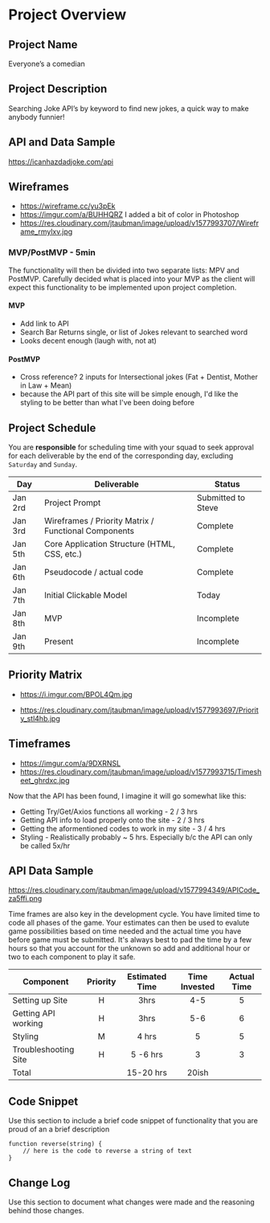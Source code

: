 # Project Overview

## Project Name

 Everyone’s a comedian

## Project Description

Searching Joke API’s by keyword to find new jokes, a quick way to make anybody funnier!

## API and Data Sample

https://icanhazdadjoke.com/api


## Wireframes

 - https://wireframe.cc/yu3pEk 
 - https://imgur.com/a/BUHHQRZ I added a bit of color in Photoshop
 - https://res.cloudinary.com/jtaubman/image/upload/v1577993707/Wireframe_rmylxv.jpg
 
### MVP/PostMVP - 5min

The functionality will then be divided into two separate lists: MPV and PostMVP.  Carefully decided what is placed into your MVP as the client will expect this functionality to be implemented upon project completion.  

#### MVP 

- Add link to API
- Search Bar Returns single, or list of Jokes relevant to searched word 
- Looks decent enough (laugh with, not at)

#### PostMVP 

- Cross reference? 2 inputs for Intersectional jokes (Fat + Dentist, Mother in Law + Mean)
- because the API part of this site will be simple enough, I'd like the styling to be better than what I've been doing before

## Project Schedule 

You are **responsible** for scheduling time with your squad to seek approval for each deliverable by the end of the corresponding day, excluding `Saturday` and `Sunday`.

|  Day | Deliverable | Status
|---|---| ---|
|Jan 2rd| Project Prompt | Submitted to Steve
|Jan 3rd| Wireframes / Priority Matrix / Functional Components | Complete
|Jan 5th| Core Application Structure (HTML, CSS, etc.) | Complete
|Jan 6th| Pseudocode / actual code | Complete
|Jan 7th| Initial Clickable Model  | Today
|Jan 8th| MVP | Incomplete
|Jan 9th| Present | Incomplete

## Priority Matrix

- https://i.imgur.com/BPOL4Qm.jpg

- https://res.cloudinary.com/jtaubman/image/upload/v1577993697/Priority_stl4hb.jpg



## Timeframes

- https://imgur.com/a/9DXRNSL 
- https://res.cloudinary.com/jtaubman/image/upload/v1577993715/Timesheet_ghrdxc.jpg

Now that the API has been found, I imagine it will go somewhat like this:

- Getting Try/Get/Axios functions all working - 2 / 3 hrs
- Getting API info to load properly onto the site - 2 / 3 hrs
- Getting the aformentioned codes to work in my site - 3 / 4 hrs
- Styling - Realistically probably ~ 5 hrs. Especially b/c the API can only be called 5x/hr

## API Data Sample

https://res.cloudinary.com/jtaubman/image/upload/v1577994349/APICode_za5ffi.png


Time frames are also key in the development cycle.  You have limited time to code all phases of the game.  Your estimates can then be used to evalute game possibilities based on time needed and the actual time you have before game must be submitted. It's always best to pad the time by a few hours so that you account for the unknown so add and additional hour or two to each component to play it safe.

| Component | Priority | Estimated Time | Time Invested | Actual Time |
| --- | :---: |  :---: | :---: | :---: |
| Setting up Site| H | 3hrs| 4-5 |  5|
| Getting API working | H | 3hrs| 5-6 | 6 |
| Styling | M | 4 hrs| 5 |5  |
| Troubleshooting Site | H | 5 -6 hrs| 3 | 3 |
| Total |  | 15-20 hrs|20ish |  |


## Code Snippet

Use this section to include a brief code snippet of functionality that you are proud of an a brief description  

```
function reverse(string) {
	// here is the code to reverse a string of text
}
```

## Change Log
 Use this section to document what changes were made and the reasoning behind those changes.  
